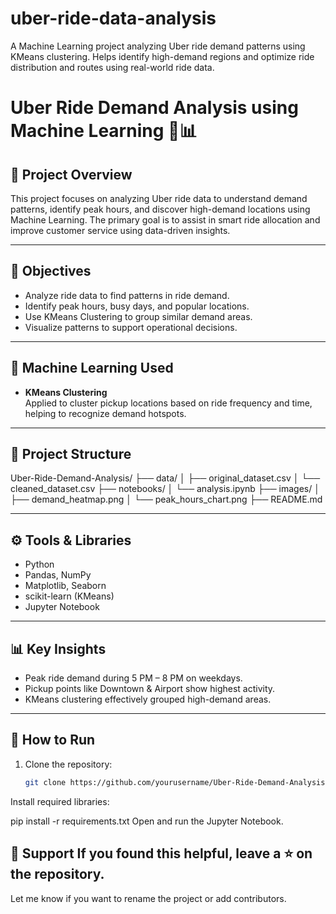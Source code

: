 # uber-ride-data-analysis
A Machine Learning project analyzing Uber ride demand patterns using KMeans clustering. Helps identify high-demand regions and optimize ride distribution and routes using real-world ride data.

# Uber Ride Demand Analysis using Machine Learning 🚕📊

## 📌 Project Overview

This project focuses on analyzing Uber ride data to understand demand patterns, identify peak hours, and discover high-demand locations using Machine Learning. The primary goal is to assist in smart ride allocation and improve customer service using data-driven insights.

---

## 🎯 Objectives

- Analyze ride data to find patterns in ride demand.
- Identify peak hours, busy days, and popular locations.
- Use KMeans Clustering to group similar demand areas.
- Visualize patterns to support operational decisions.

---

## 🧠 Machine Learning Used

- **KMeans Clustering**  
  Applied to cluster pickup locations based on ride frequency and time, helping to recognize demand hotspots.

---

## 📂 Project Structure

Uber-Ride-Demand-Analysis/
├── data/
│   ├── original_dataset.csv
│   └── cleaned_dataset.csv
├── notebooks/
│   └── analysis.ipynb
├── images/
│   ├── demand_heatmap.png
│   └── peak_hours_chart.png
├── README.md



---

## ⚙️ Tools & Libraries

- Python
- Pandas, NumPy
- Matplotlib, Seaborn
- scikit-learn (KMeans)
- Jupyter Notebook

---

## 📊 Key Insights

- Peak ride demand during 5 PM – 8 PM on weekdays.
- Pickup points like Downtown & Airport show highest activity.
- KMeans clustering effectively grouped high-demand areas.

---

## 🚀 How to Run

1. Clone the repository:
   ```bash
   git clone https://github.com/yourusername/Uber-Ride-Demand-Analysis.git

Install required libraries:

pip install -r requirements.txt
Open and run the Jupyter Notebook.

🌟 Support
If you found this helpful, leave a ⭐ on the repository.
---

Let me know if you want to rename the project or add contributors.
